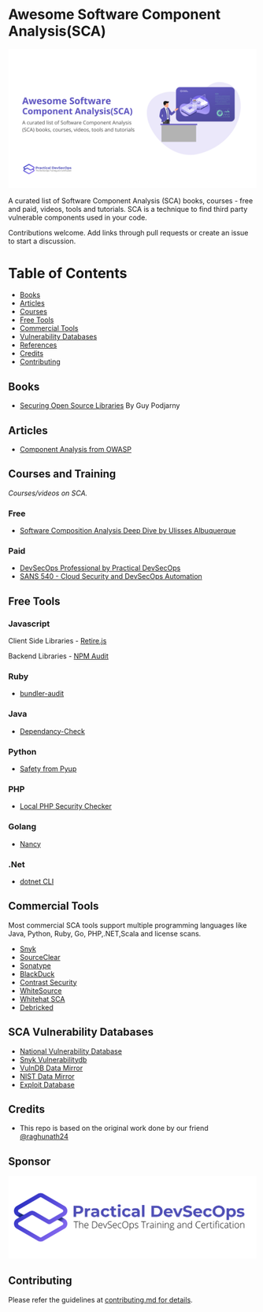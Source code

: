 # Awesome Software Component Analysis(SCA)

![Awesome SCA Image](images/awesome-sca.png)

A curated list of Software Component Analysis (SCA) books, courses - free and paid, videos, tools and tutorials. SCA is a technique to find third party vulnerable components used in your  code.


Contributions welcome. Add links through pull requests or create an issue to start a discussion.

# Table of Contents
- [Books](#books)
- [Articles](#articles)
- [Courses](#courses)
- [Free Tools](#free-tools)
- [Commercial Tools](#commercial-tools)
- [Vulnerability Databases](##vulnerability-databases)
- [References](#References)
- [Credits](#credits)
- [Contributing](#contributing)


## Books
* [Securing Open Source Libraries](https://www.safaribooksonline.com/library/view/securing-open-source/9781491996980/) By Guy Podjarny


## Articles
* [Component Analysis from OWASP](https://owasp.org/www-community/Component_Analysis)


## Courses and Training

*Courses/videos on SCA.*

### Free

- [Software Composition Analysis Deep Dive by Ulisses Albuquerque](https://www.youtube.com/watch?v=F2FfaSX_55A)


### Paid

- [DevSecOps Professional by Practical DevSecOps](https://www.practical-devsecops.com/certified-devsecops-professional/)
- [SANS 540 - Cloud Security and DevSecOps Automation](https://www.sans.org/cyber-security-courses/cloud-security-devsecops-automation/)


## Free Tools

### Javascript

Client Side Libraries - [Retire.js](https://github.com/RetireJS/retire.js)

Backend Libraries - [NPM Audit](https://docs.npmjs.com/cli/v7/commands/npm-audit)

### Ruby
* [bundler-audit](https://github.com/rubysec/bundler-audit)

### Java
* [Dependancy-Check](https://github.com/jeremylong/DependencyCheck)

### Python
* [Safety from Pyup](https://github.com/pyupio/safety)

### PHP
* [Local PHP Security Checker](https://github.com/fabpot/local-php-security-checker)

### Golang
* [Nancy](https://github.com/sonatype-nexus-community/nancy)

### .Net

* [dotnet CLI](https://devblogs.microsoft.com/nuget/how-to-scan-nuget-packages-for-security-vulnerabilities/#dotnet-cli)


## Commercial Tools

Most commercial SCA tools support multiple programming languages like Java, Python, Ruby, Go, PHP,.NET,Scala and license scans.

* [Snyk](https://snyk.io/)
* [SourceClear](https://www.sourceclear.com/)
* [Sonatype](https://www.sonatype.com/)
* [BlackDuck](https://www.blackducksoftware.com/solutions/application-security)
* [Contrast Security](https://www.contrastsecurity.com/interactive-application-security-testing-iast)
* [WhiteSource](https://www.whitesourcesoftware.com/whitesource-languages/)
* [Whitehat SCA](https://www.whitehatsec.com/products/static-application-security-testing/software-composition-analysis/)
* [Debricked](https://debricked.com/)


## SCA Vulnerability Databases

* [National Vulnerability Database](https://nvd.nist.gov/)
* [Snyk Vulnerabilitydb](https://github.com/snyk/vulnerabilitydb)
* [VulnDB Data Mirror](https://github.com/stevespringett/vulndb-data-mirror)
* [NIST Data Mirror](https://github.com/stevespringett/nist-data-mirror)
* [Exploit Database](https://www.exploit-db.com/webapps/)


## Credits

* This repo is based on the original work done by our friend [@raghunath24](https://github.com/raghunath24)


## Sponsor

![Practical DevSecOps](images/practical-devsecops-logo.png)

## Contributing

Please refer the guidelines at [contributing.md for details](Contributing.md).